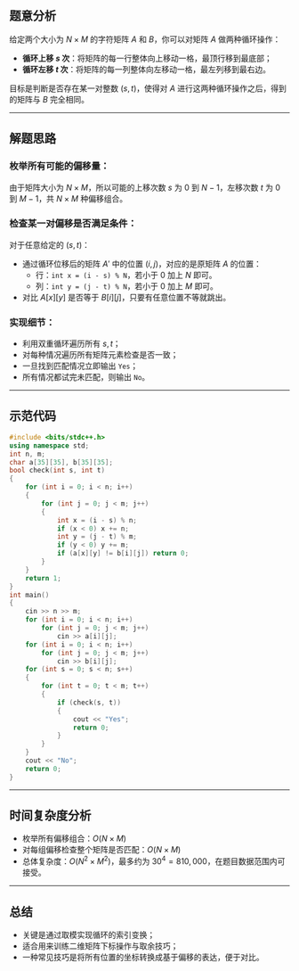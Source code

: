 ## 题意分析

给定两个大小为 $N \times M$ 的字符矩阵 $A$ 和 $B$，你可以对矩阵 $A$ 做两种循环操作：

- **循环上移 $s$ 次**：将矩阵的每一行整体向上移动一格，最顶行移到最底部；
- **循环左移 $t$ 次**：将矩阵的每一列整体向左移动一格，最左列移到最右边。

目标是判断是否存在某一对整数 $(s, t)$，使得对 $A$ 进行这两种循环操作之后，得到的矩阵与 $B$ 完全相同。

---

## 解题思路

### 枚举所有可能的偏移量：

由于矩阵大小为 $N \times M$，所以可能的上移次数 $s$ 为 $0$ 到 $N-1$，左移次数 $t$ 为 $0$ 到 $M-1$，共 $N \times M$ 种偏移组合。

### 检查某一对偏移是否满足条件：

对于任意给定的 $(s, t)$：

- 通过循环位移后的矩阵 $A'$ 中的位置 $(i,j)$，对应的是原矩阵 $A$ 的位置：
    - 行：`int x = (i - s) % N`，若小于 $0$ 加上 $N$ 即可。
    - 列：`int y = (j - t) % N`，若小于 $0$ 加上 $M$ 即可。
- 对比 $A[x][y]$ 是否等于 $B[i][j]$，只要有任意位置不等就跳出。

### 实现细节：

- 利用双重循环遍历所有 $s, t$；
- 对每种情况遍历所有矩阵元素检查是否一致；
- 一旦找到匹配情况立即输出 `Yes`；
- 所有情况都试完未匹配，则输出 `No`。

---

## 示范代码

```cpp
#include <bits/stdc++.h>
using namespace std;
int n, m;
char a[35][35], b[35][35];
bool check(int s, int t)
{
    for (int i = 0; i < n; i++)
    {
        for (int j = 0; j < m; j++)
        {
            int x = (i - s) % n;
            if (x < 0) x += n;
            int y = (j - t) % m;
            if (y < 0) y += m;
            if (a[x][y] != b[i][j]) return 0;
        }
    }
    return 1;
}
int main()
{
    cin >> n >> m;
    for (int i = 0; i < n; i++)
        for (int j = 0; j < m; j++)
            cin >> a[i][j];
    for (int i = 0; i < n; i++)
        for (int j = 0; j < m; j++)
            cin >> b[i][j];
    for (int s = 0; s < n; s++)
    {
        for (int t = 0; t < m; t++)
        {
            if (check(s, t)) 
            {
                cout << "Yes";
                return 0;
            }
        }
    }
    cout << "No";
    return 0;
}
```

---

## 时间复杂度分析

- 枚举所有偏移组合：$O(N \times M)$
- 对每组偏移检查整个矩阵是否匹配：$O(N \times M)$
- 总体复杂度：$O(N^2 \times M^2)$，最多约为 $30^4 = 810{,}000$，在题目数据范围内可接受。

---

## 总结

- 关键是通过取模实现循环的索引变换；
- 适合用来训练二维矩阵下标操作与取余技巧；
- 一种常见技巧是将所有位置的坐标转换成基于偏移的表达，便于对比。
